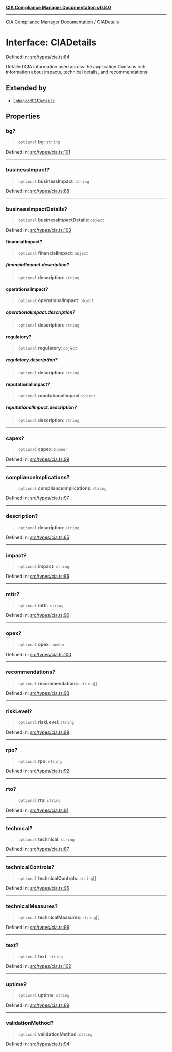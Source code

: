 [**CIA Compliance Manager Documentation v0.8.0**](../README.md)

***

[CIA Compliance Manager Documentation](../globals.md) / CIADetails

# Interface: CIADetails

Defined in: [src/types/cia.ts:84](https://github.com/Hack23/cia-compliance-manager/blob/78912779fad2796d4afcf9e0a863cca80a66b25f/src/types/cia.ts#L84)

Detailed CIA information used across the application
Contains rich information about impacts, technical details, and recommendations

## Extended by

- [`EnhancedCIADetails`](EnhancedCIADetails.md)

## Properties

### bg?

> `optional` **bg**: `string`

Defined in: [src/types/cia.ts:101](https://github.com/Hack23/cia-compliance-manager/blob/78912779fad2796d4afcf9e0a863cca80a66b25f/src/types/cia.ts#L101)

***

### businessImpact?

> `optional` **businessImpact**: `string`

Defined in: [src/types/cia.ts:88](https://github.com/Hack23/cia-compliance-manager/blob/78912779fad2796d4afcf9e0a863cca80a66b25f/src/types/cia.ts#L88)

***

### businessImpactDetails?

> `optional` **businessImpactDetails**: `object`

Defined in: [src/types/cia.ts:103](https://github.com/Hack23/cia-compliance-manager/blob/78912779fad2796d4afcf9e0a863cca80a66b25f/src/types/cia.ts#L103)

#### financialImpact?

> `optional` **financialImpact**: `object`

##### financialImpact.description?

> `optional` **description**: `string`

#### operationalImpact?

> `optional` **operationalImpact**: `object`

##### operationalImpact.description?

> `optional` **description**: `string`

#### regulatory?

> `optional` **regulatory**: `object`

##### regulatory.description?

> `optional` **description**: `string`

#### reputationalImpact?

> `optional` **reputationalImpact**: `object`

##### reputationalImpact.description?

> `optional` **description**: `string`

***

### capex?

> `optional` **capex**: `number`

Defined in: [src/types/cia.ts:99](https://github.com/Hack23/cia-compliance-manager/blob/78912779fad2796d4afcf9e0a863cca80a66b25f/src/types/cia.ts#L99)

***

### complianceImplications?

> `optional` **complianceImplications**: `string`

Defined in: [src/types/cia.ts:97](https://github.com/Hack23/cia-compliance-manager/blob/78912779fad2796d4afcf9e0a863cca80a66b25f/src/types/cia.ts#L97)

***

### description?

> `optional` **description**: `string`

Defined in: [src/types/cia.ts:85](https://github.com/Hack23/cia-compliance-manager/blob/78912779fad2796d4afcf9e0a863cca80a66b25f/src/types/cia.ts#L85)

***

### impact?

> `optional` **impact**: `string`

Defined in: [src/types/cia.ts:86](https://github.com/Hack23/cia-compliance-manager/blob/78912779fad2796d4afcf9e0a863cca80a66b25f/src/types/cia.ts#L86)

***

### mttr?

> `optional` **mttr**: `string`

Defined in: [src/types/cia.ts:90](https://github.com/Hack23/cia-compliance-manager/blob/78912779fad2796d4afcf9e0a863cca80a66b25f/src/types/cia.ts#L90)

***

### opex?

> `optional` **opex**: `number`

Defined in: [src/types/cia.ts:100](https://github.com/Hack23/cia-compliance-manager/blob/78912779fad2796d4afcf9e0a863cca80a66b25f/src/types/cia.ts#L100)

***

### recommendations?

> `optional` **recommendations**: `string`[]

Defined in: [src/types/cia.ts:93](https://github.com/Hack23/cia-compliance-manager/blob/78912779fad2796d4afcf9e0a863cca80a66b25f/src/types/cia.ts#L93)

***

### riskLevel?

> `optional` **riskLevel**: `string`

Defined in: [src/types/cia.ts:98](https://github.com/Hack23/cia-compliance-manager/blob/78912779fad2796d4afcf9e0a863cca80a66b25f/src/types/cia.ts#L98)

***

### rpo?

> `optional` **rpo**: `string`

Defined in: [src/types/cia.ts:92](https://github.com/Hack23/cia-compliance-manager/blob/78912779fad2796d4afcf9e0a863cca80a66b25f/src/types/cia.ts#L92)

***

### rto?

> `optional` **rto**: `string`

Defined in: [src/types/cia.ts:91](https://github.com/Hack23/cia-compliance-manager/blob/78912779fad2796d4afcf9e0a863cca80a66b25f/src/types/cia.ts#L91)

***

### technical?

> `optional` **technical**: `string`

Defined in: [src/types/cia.ts:87](https://github.com/Hack23/cia-compliance-manager/blob/78912779fad2796d4afcf9e0a863cca80a66b25f/src/types/cia.ts#L87)

***

### technicalControls?

> `optional` **technicalControls**: `string`[]

Defined in: [src/types/cia.ts:95](https://github.com/Hack23/cia-compliance-manager/blob/78912779fad2796d4afcf9e0a863cca80a66b25f/src/types/cia.ts#L95)

***

### technicalMeasures?

> `optional` **technicalMeasures**: `string`[]

Defined in: [src/types/cia.ts:96](https://github.com/Hack23/cia-compliance-manager/blob/78912779fad2796d4afcf9e0a863cca80a66b25f/src/types/cia.ts#L96)

***

### text?

> `optional` **text**: `string`

Defined in: [src/types/cia.ts:102](https://github.com/Hack23/cia-compliance-manager/blob/78912779fad2796d4afcf9e0a863cca80a66b25f/src/types/cia.ts#L102)

***

### uptime?

> `optional` **uptime**: `string`

Defined in: [src/types/cia.ts:89](https://github.com/Hack23/cia-compliance-manager/blob/78912779fad2796d4afcf9e0a863cca80a66b25f/src/types/cia.ts#L89)

***

### validationMethod?

> `optional` **validationMethod**: `string`

Defined in: [src/types/cia.ts:94](https://github.com/Hack23/cia-compliance-manager/blob/78912779fad2796d4afcf9e0a863cca80a66b25f/src/types/cia.ts#L94)
